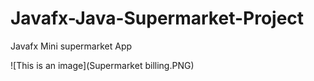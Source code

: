 # Javafx-Java-Supermarket-Project
Javafx Mini supermarket App

![This is an image](Supermarket billing.PNG)
